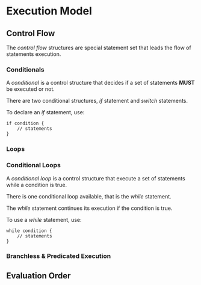 # Execution Model

## Control Flow

The *control flow* structures are special statement set that leads the flow of statements execution.

### Conditionals

A *conditional* is a control structure that decides if a set of statements **MUST** be executed or not.

There are two conditional structures, *if* statement and *switch* statements.

To declare an *if* statement, use:

```
if condition {
    // statements
}
```


### Loops

### Conditional Loops

A *conditional loop* is a control structure that execute a set of statements while a condition is true.

There is one conditional loop available, that is the *while* statement.

The *while* statement continues its execution if the condition is true.

To use a *while* statement, use:

```
while condition {
    // statements
}
```

### Branchless & Predicated Execution

## Evaluation Order

